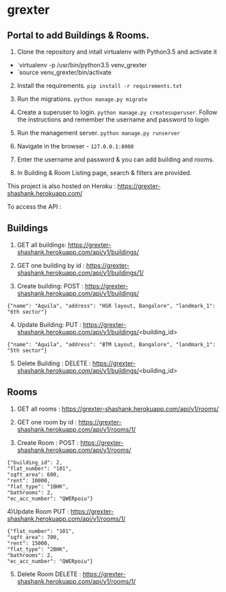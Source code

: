 # grexter
## Portal to add Buildings & Rooms.

1. Clone the repository and intall virtualenv with Python3.5 and activate it
  - `virtualenv -p /usr/bin/python3.5 venv_grexter
  - `source venv_grexter/bin/activate
2. Install the requirements. `pip install -r requirements.txt`
3. Run the migrations. `python manage.py migrate`
4. Create a superuser to login. `python manage.py createsuperuser`. Follow the instructions and remember the username and password to login

5. Run the management server. `python manage.py runserver`
6. Navigate in the browser - `127.0.0.1:8000`
7. Enter the username and password & you can add building and rooms.
8. In Building & Room Listing page, search & filters are provided.

This project is also hosted on Heroku : https://grexter-shashank.herokuapp.com/

To access the API : 
## Buildings

1) GET all buildings: https://grexter-shashank.herokuapp.com/api/v1/buildings/

2) GET one building by id : https://grexter-shashank.herokuapp.com/api/v1/buildings/1/

3) Create building:
POST : https://grexter-shashank.herokuapp.com/api/v1/buildings/

```
{"name": "Aquila", "address": "HSR layout, Bangalore", "landmark_1": "6th sector"}
```
4) Update Building:
PUT : https://grexter-shashank.herokuapp.com/api/v1/buildings/<building_id>
```
{"name": "Aquila", "address": "BTM Layout, Bangalore", "landmark_1": "5th sector"}
```
5) Delete Building : 
DELETE : https://grexter-shashank.herokuapp.com/api/v1/buildings/<building_id>

## Rooms

1) GET all rooms : https://grexter-shashank.herokuapp.com/api/v1/rooms/

2) GET one room by id : https://grexter-shashank.herokuapp.com/api/v1/rooms/1/

3) Create Room :
POST : https://grexter-shashank.herokuapp.com/api/v1/rooms/

```
{"building_id": 2,
"flat_number": "101",
"sqft_area": 600,
"rent": 10000,
"flat_type": "1BHK",
"bathrooms": 2,
"ec_acc_number": "QWERpoiu"}
```
4)Update Room 
PUT : https://grexter-shashank.herokuapp.com/api/v1/rooms/1/

```
{"flat_number": "101",
"sqft_area": 700,
"rent": 15000,
"flat_type": "2BHK",
"bathrooms": 2,
"ec_acc_number": "QWERpoiu"}
```
5) Delete Room 
DELETE : https://grexter-shashank.herokuapp.com/api/v1/rooms/1/


